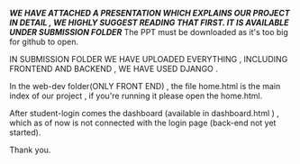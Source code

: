 ***WE HAVE ATTACHED A PRESENTATION WHICH EXPLAINS OUR PROJECT IN DETAIL , WE HIGHLY SUGGEST READING THAT FIRST.
IT IS  AVAILABLE UNDER SUBMISSION FOLDER***
The PPT must be downloaded as it's too big for github to open.

IN SUBMISSION FOLDER WE HAVE UPLOADED EVERYTHING , INCLUDING FRONTEND AND BACKEND , WE HAVE USED DJANGO .


In the web-dev folder(ONLY FRONT END) , the file home.html is the main index of our project , 
if you're running it please open the home.html.

After student-login comes the dashboard (available in dashboard.html ) , which as of now is not connected with the login page (back-end not yet started).

Thank you.
